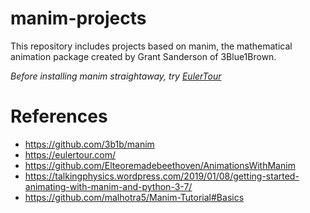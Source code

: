 # manim-projects
This repository includes projects based on manim, the mathematical animation package created by Grant Sanderson of 3Blue1Brown. 

*Before installing manim straightaway, try [EulerTour](https://eulertour.com/)*
# References
* https://github.com/3b1b/manim
* https://eulertour.com/
* https://github.com/Elteoremadebeethoven/AnimationsWithManim
* https://talkingphysics.wordpress.com/2019/01/08/getting-started-animating-with-manim-and-python-3-7/
* https://github.com/malhotra5/Manim-Tutorial#Basics
